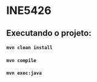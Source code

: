# INE5426

## Executando o projeto:
#### `mvn clean install`
#### `mvn compile`
#### `mvn exec:java`
